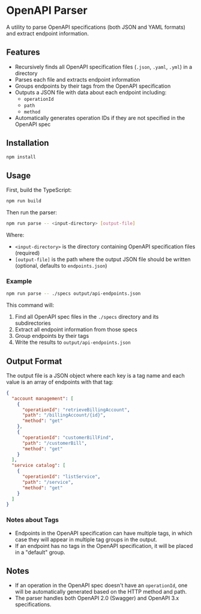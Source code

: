 # OpenAPI Parser

A utility to parse OpenAPI specifications (both JSON and YAML formats) and extract endpoint information.

## Features

- Recursively finds all OpenAPI specification files (`.json`, `.yaml`, `.yml`) in a directory
- Parses each file and extracts endpoint information
- Groups endpoints by their tags from the OpenAPI specification
- Outputs a JSON file with data about each endpoint including:
  - `operationId`
  - `path`
  - `method`
- Automatically generates operation IDs if they are not specified in the OpenAPI spec

## Installation

```bash
npm install
```

## Usage

First, build the TypeScript:

```bash
npm run build
```

Then run the parser:

```bash
npm run parse -- <input-directory> [output-file]
```

Where:
- `<input-directory>` is the directory containing OpenAPI specification files (required)
- `[output-file]` is the path where the output JSON file should be written (optional, defaults to `endpoints.json`)

### Example

```bash
npm run parse -- ./specs output/api-endpoints.json
```

This command will:
1. Find all OpenAPI spec files in the `./specs` directory and its subdirectories
2. Extract all endpoint information from those specs
3. Group endpoints by their tags
4. Write the results to `output/api-endpoints.json`

## Output Format

The output file is a JSON object where each key is a tag name and each value is an array of endpoints with that tag:

```json
{
  "account management": [
    {
      "operationId": "retrieveBillingAccount",
      "path": "/billingAccount/{id}",
      "method": "get"
    },
    {
      "operationId": "customerBillFind",
      "path": "/customerBill",
      "method": "get"
    }
  ],
  "service catalog": [
    {
      "operationId": "listService",
      "path": "/service",
      "method": "get"
    }
  ]
}
```

### Notes about Tags

- Endpoints in the OpenAPI specification can have multiple tags, in which case they will appear in multiple tag groups in the output.
- If an endpoint has no tags in the OpenAPI specification, it will be placed in a "default" group.

## Notes

- If an operation in the OpenAPI spec doesn't have an `operationId`, one will be automatically generated based on the HTTP method and path.
- The parser handles both OpenAPI 2.0 (Swagger) and OpenAPI 3.x specifications. 